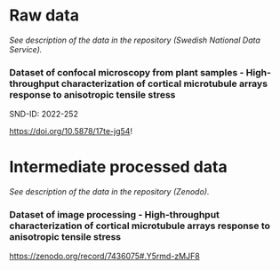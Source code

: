 # Raw data

*See description of the data in the repository (Swedish National Data Service).*

### Dataset of confocal microscopy from plant samples - High-throughput characterization of cortical microtubule arrays response to anisotropic tensile stress

SND-ID: 2022-252

https://doi.org/10.5878/17te-jg54!


# Intermediate processed data

*See description of the data in the repository (Zenodo).*

### Dataset of image processing - High-throughput characterization of cortical microtubule arrays response to anisotropic tensile stress

https://zenodo.org/record/7436075#.Y5rmd-zMJF8
